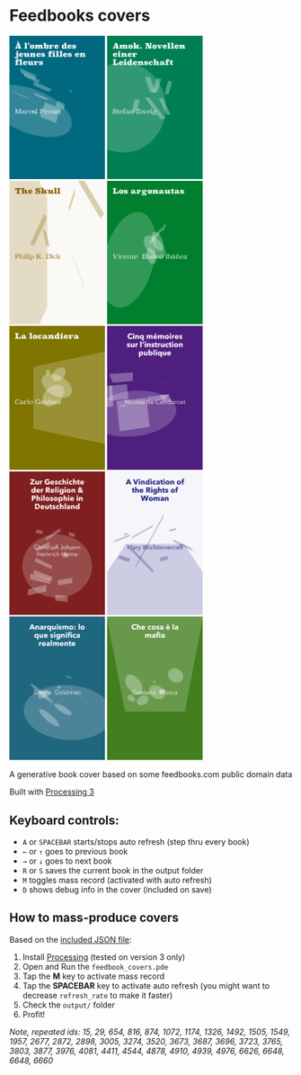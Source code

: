 # Feedbooks covers


<img src="https://github.com/mgiraldo/feedbooks-covers/raw/master/output1.png" width="170">
<img src="https://github.com/mgiraldo/feedbooks-covers/raw/master/output9.png" width="170">
<img src="https://github.com/mgiraldo/feedbooks-covers/raw/master/output3.png" width="170">
<img src="https://github.com/mgiraldo/feedbooks-covers/raw/master/output5.png" width="170">
<img src="https://github.com/mgiraldo/feedbooks-covers/raw/master/output6.png" width="170">
<img src="https://github.com/mgiraldo/feedbooks-covers/raw/master/output10.png" width="170">
<img src="https://github.com/mgiraldo/feedbooks-covers/raw/master/output2.png" width="170">
<img src="https://github.com/mgiraldo/feedbooks-covers/raw/master/output4.png" width="170">
<img src="https://github.com/mgiraldo/feedbooks-covers/raw/master/output7.png" width="170">
<img src="https://github.com/mgiraldo/feedbooks-covers/raw/master/output8.png" width="170">

A generative book cover based on some feedbooks.com public domain data

Built with [Processing 3](//processing.org)

## Keyboard controls:

- `A` or `SPACEBAR` starts/stops auto refresh (step thru every book)
- `←` or `↑` goes to previous book
- `→` or `↓`  goes to next book
- `R` or `S` saves the current book in the output folder
- `M` toggles mass record (activated with auto refresh)
- `D` shows debug info in the cover (included on save)

## How to mass-produce covers

Based on the [included JSON file](data/feedbooks.json):

1. Install [Processing](https://processing.org/download/) (tested on version 3 only)
2. Open and Run the `feedbook_covers.pde`
3. Tap the **M** key to activate mass record
4. Tap the **SPACEBAR** key to activate auto refresh (you might want to decrease `refresh_rate` to make it faster)
5. Check the `output/` folder
6. Profit!

_Note, repeated ids: 15, 29, 654, 816, 874, 1072, 1174, 1326, 1492, 1505, 1549, 1957, 2677, 2872, 2898, 3005, 3274, 3520, 3673, 3687, 3696, 3723, 3765, 3803, 3877, 3976, 4081, 4411, 4544, 4878, 4910, 4939, 4976, 6626, 6648, 6648, 6660_
